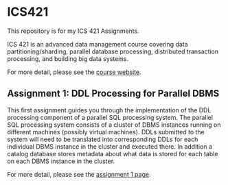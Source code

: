 # ICS421

This repository is for my ICS 421 Assignments.

ICS 421 is an advanced data management course covering data partitioning/sharding, parallel database processing, distributed transaction processing, and building big data systems. 

For more detail, please see the [course website](https://lipyeow.github.io/ics421s18/).

## Assignment 1: DDL Processing for Parallel DBMS

This first assignment guides you through the implementation of the DDL processing component of a parallel SQL processing system. The parallel SQL processing system consists of a cluster of DBMS instances running on different machines (possibly virtual machines). DDLs submitted to the system will need to be translated into corresponding DDLs for each individual DBMS instance in the cluster and executed there. In addition a catalog database stores metadata about what data is stored for each table on each DBMS instance in the cluster.

For more detail, please see the [assignment 1 page](https://lipyeow.github.io/ics421s18/morea/pardb/experience-hw1.html).
